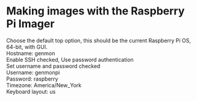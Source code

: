 # Making images with the Raspberry Pi Imager
Choose the default top option, this should be the current Raspberry Pi OS, 64-bit, with GUI. \
Hostname: genmon \
Enable SSH checked, Use password authentication \
Set username and password checked \
Username: genmonpi \
Password: raspberry \
Timezone: America/New_York \
Keyboard layout: us
